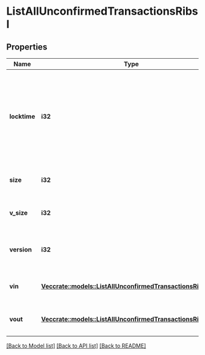 # ListAllUnconfirmedTransactionsRibsl

## Properties

Name | Type | Description | Notes
------------ | ------------- | ------------- | -------------
**locktime** | **i32** | Represents the locktime on the transaction on the specific blockchain, i.e. the blockheight at which the transaction is valid. | 
**size** | **i32** | Represents the total size of this transaction. | 
**v_size** | **i32** | Represents the virtual size of this transaction. | 
**version** | **i32** | Represents the transaction's version number. | 
**vin** | [**Vec<crate::models::ListAllUnconfirmedTransactionsRibslVin>**](ListAllUnconfirmedTransactionsRIBSL_vin.md) | Represents the transaction inputs. | 
**vout** | [**Vec<crate::models::ListAllUnconfirmedTransactionsRibslVout>**](ListAllUnconfirmedTransactionsRIBSL_vout.md) | Represents the transaction outputs. | 

[[Back to Model list]](../README.md#documentation-for-models) [[Back to API list]](../README.md#documentation-for-api-endpoints) [[Back to README]](../README.md)



